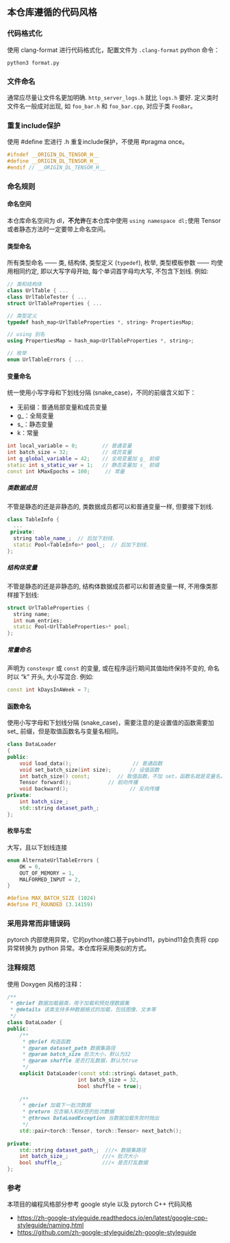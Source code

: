 



## 本仓库遵循的代码风格

### 代码格式化

使用 clang-format 进行代码格式化，配置文件为 `.clang-format`
python 命令：

```shell
python3 format.py
```

### 文件命名

通常应尽量让文件名更加明确. `http_server_logs.h` 就比 `logs.h` 要好. 定义类时文件名一般成对出现, 如 `foo_bar.h` 和 `foo_bar.cpp`, 对应于类 `FooBar`。

### 重复include保护

使用 #define 宏进行 .h 重复include保护，不使用 \#pragma once。

```c++
#ifndef __ORIGIN_DL_TENSOR_H__
#define __ORIGIN_DL_TENSOR_H__
#endif // __ORIGIN_DL_TENSOR_H__ 
```

### 命名规则

#### 命名空间

本仓库命名空间为 dl，**不允许**在本仓库中使用 `using namespace dl;`使用 Tensor 或者静态方法时一定要带上命名空间。

#### 类型命名

所有类型命名 —— 类, 结构体, 类型定义 (`typedef`), 枚举, 类型模板参数 —— 均使用相同约定, 即以大写字母开始, 每个单词首字母均大写, 不包含下划线. 例如:

```cpp
// 类和结构体
class UrlTable { ...
class UrlTableTester { ...
struct UrlTableProperties { ...

// 类型定义
typedef hash_map<UrlTableProperties *, string> PropertiesMap;

// using 别名
using PropertiesMap = hash_map<UrlTableProperties *, string>;

// 枚举
enum UrlTableErrors { ...
```

#### 变量命名

统一使用小写字母和下划线分隔 (snake_case)，不同的前缀含义如下：

- 无前缀：普通局部变量和成员变量
- g_：全局变量
- s_：静态变量
- k：常量

```cpp
int local_variable = 0;        // 普通变量
int batch_size = 32;           // 成员变量
int g_global_variable = 42;    // 全局变量加 g_ 前缀
static int s_static_var = 1;   // 静态变量加 s_ 前缀
const int kMaxEpochs = 100;     // 常量
```

##### 类数据成员

不管是静态的还是非静态的, 类数据成员都可以和普通变量一样, 但要接下划线.

```cpp
class TableInfo {
  ...
 private:
  string table_name_;  // 后加下划线.
  static Pool<TableInfo>* pool_;  // 后加下划线.
};
```

##### 结构体变量

不管是静态的还是非静态的, 结构体数据成员都可以和普通变量一样, 不用像类那样接下划线:

```cpp
struct UrlTableProperties {
  string name;
  int num_entries;
  static Pool<UrlTableProperties>* pool;
};
```

##### 常量命名

声明为 `constexpr` 或 `const` 的变量, 或在程序运行期间其值始终保持不变的, 命名时以 “k” 开头, 大小写混合. 例如:

```cpp
const int kDaysInAWeek = 7;
```

#### 函数命名

使用小写字母和下划线分隔 (snake_case)，需要注意的是设置值的函数需要加 set_ 前缀，但是取值函数名与变量名相同。

```cpp
class DataLoader
{
public:
    void load_data();                    // 普通函数
    void set_batch_size(int size);      // 设值函数
    int batch_size() const;         // 取值函数，不加 set，函数名就是变量名。
    Tensor forward();            // 前向传播
    void backward();                    // 反向传播
private:
    int batch_size_;
    std::string dataset_path_;
};
```

#### 枚举与宏

大写，且以下划线连接

```cpp
enum AlternateUrlTableErrors {
    OK = 0,
    OUT_OF_MEMORY = 1,
    MALFORMED_INPUT = 2,
}

#define MAX_BATCH_SIZE (1024)
#define PI_ROUNDED (3.14159)
```

### 采用异常而非错误码
pytorch 内部使用异常，它的python接口基于pybind11，pybind11会负责将 cpp 异常转换为 python 异常。本仓库将采用类似的方式。

### 注释规范

使用 Doxygen 风格的注释：

```cpp
/**
 * @brief 数据加载器类，用于加载和预处理数据集
 * @details 该类支持多种数据格式的加载，包括图像、文本等
 */
class DataLoader {
public:
    /**
     * @brief 构造函数
     * @param dataset_path 数据集路径
     * @param batch_size 批次大小，默认为32
     * @param shuffle 是否打乱数据，默认为true
     */
    explicit DataLoader(const std::string& dataset_path, 
                       int batch_size = 32, 
                       bool shuffle = true);
    
    /**
     * @brief 加载下一批次数据
     * @return 包含输入和标签的批次数据
     * @throws DataLoadException 当数据加载失败时抛出
     */
    std::pair<torch::Tensor, torch::Tensor> next_batch();
    
private:
    std::string dataset_path_;  ///< 数据集路径
    int batch_size_;           ///< 批次大小
    bool shuffle_;             ///< 是否打乱数据
};
```

### 参考

本项目的编程风格部分参考 google style 以及 pytorch C++ 代码风格

- https://zh-google-styleguide.readthedocs.io/en/latest/google-cpp-styleguide/naming.html
- https://github.com/zh-google-styleguide/zh-google-styleguide